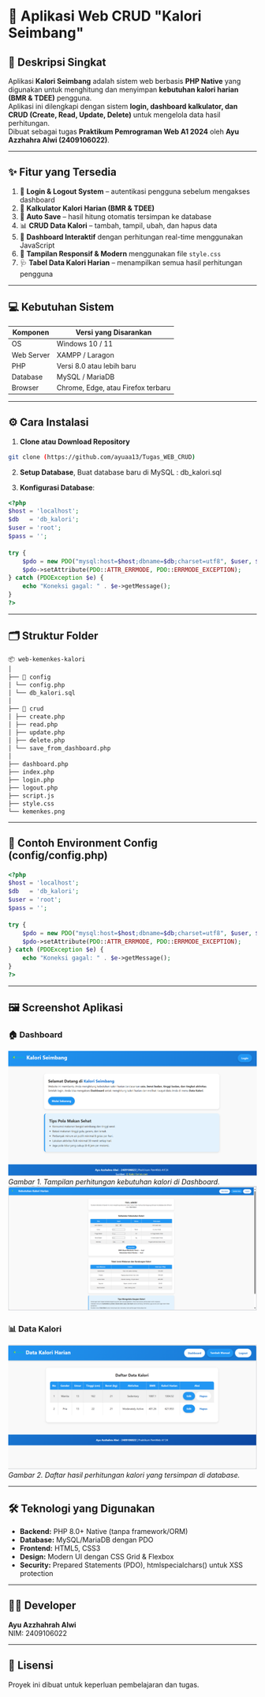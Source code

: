 # 🌿 Aplikasi Web CRUD "Kalori Seimbang"

## 📘 Deskripsi Singkat
Aplikasi **Kalori Seimbang** adalah sistem web berbasis **PHP Native** yang digunakan untuk menghitung dan menyimpan **kebutuhan kalori harian (BMR & TDEE)** pengguna.  
Aplikasi ini dilengkapi dengan sistem **login, dashboard kalkulator, dan CRUD (Create, Read, Update, Delete)** untuk mengelola data hasil perhitungan.  
Dibuat sebagai tugas **Praktikum Pemrograman Web A1 2024** oleh **Ayu Azzhahra Alwi (2409106022)**.

---

## ✨ Fitur yang Tersedia
1. 🔐 **Login & Logout System** – autentikasi pengguna sebelum mengakses dashboard  
2. 🧮 **Kalkulator Kalori Harian (BMR & TDEE)**  
3. 💾 **Auto Save** – hasil hitung otomatis tersimpan ke database  
4. 📊 **CRUD Data Kalori** – tambah, tampil, ubah, dan hapus data  
5. 🧠 **Dashboard Interaktif** dengan perhitungan real-time menggunakan JavaScript  
6. 🎨 **Tampilan Responsif & Modern** menggunakan file `style.css`  
7. 🩺 **Tabel Data Kalori Harian** – menampilkan semua hasil perhitungan pengguna  

---

## 💻 Kebutuhan Sistem
| Komponen | Versi yang Disarankan |
|-----------|------------------------|
| OS | Windows 10 / 11 |
| Web Server | XAMPP / Laragon |
| PHP | Versi 8.0 atau lebih baru |
| Database | MySQL / MariaDB |
| Browser | Chrome, Edge, atau Firefox terbaru |

---

## ⚙️ Cara Instalasi

1. **Clone atau Download Repository**
```bash
git clone (https://github.com/ayuaa13/Tugas_WEB_CRUD)
```   
2. **Setup Database**, Buat database baru di MySQL :
   db_kalori.sql
   
3. **Konfigurasi Database**:

```php
<?php
$host = 'localhost';
$db   = 'db_kalori';
$user = 'root';
$pass = '';

try {
    $pdo = new PDO("mysql:host=$host;dbname=$db;charset=utf8", $user, $pass);
    $pdo->setAttribute(PDO::ATTR_ERRMODE, PDO::ERRMODE_EXCEPTION);
} catch (PDOException $e) {
    echo "Koneksi gagal: " . $e->getMessage();
}
?>
```
---

## 🗂️ Struktur Folder

```
📦 web-kemenkes-kalori
│
├── 📁 config
│ └── config.php
│ └── db_kalori.sql 
│
├── 📁 crud
│ ├── create.php 
│ ├── read.php 
│ ├── update.php 
│ ├── delete.php 
│ └── save_from_dashboard.php 
│
├── dashboard.php 
├── index.php 
├── login.php 
├── logout.php 
├── script.js 
├── style.css 
└── kemenkes.png 
```

---

## 🧾 Contoh Environment Config (config/config.php)

```php
<?php
$host = 'localhost';
$db   = 'db_kalori';
$user = 'root';
$pass = '';

try {
    $pdo = new PDO("mysql:host=$host;dbname=$db;charset=utf8", $user, $pass);
    $pdo->setAttribute(PDO::ATTR_ERRMODE, PDO::ERRMODE_EXCEPTION);
} catch (PDOException $e) {
    echo "Koneksi gagal: " . $e->getMessage();
}
?>
```
---

## 🖼️ Screenshot Aplikasi

### 🏠 Dashboard
![Dashboard Kalori Seimbang](gambar/dashboard.png)
*Gambar 1. Tampilan perhitungan kebutuhan kalori di Dashboard.*
![Dashboard Kalori Seimbang](gambar/dashboard1.png)

### 📊 Data Kalori
![Data Kalori CRUD](gambar/data-kalori.png)
*Gambar 2. Daftar hasil perhitungan kalori yang tersimpan di database.*

---

## 🛠️ Teknologi yang Digunakan

- **Backend:** PHP 8.0+ Native (tanpa framework/ORM)
- **Database:** MySQL/MariaDB dengan PDO
- **Frontend:** HTML5, CSS3
- **Design:** Modern UI dengan CSS Grid & Flexbox
- **Security:** Prepared Statements (PDO), htmlspecialchars() untuk XSS protection

---

## 👨‍💻 Developer

**Ayu Azzhahrah Alwi**  
NIM: 2409106022

---

## 📝 Lisensi
Proyek ini dibuat untuk keperluan pembelajaran dan tugas.

